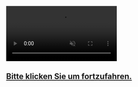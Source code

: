 <a class="video" href="einleitung/kurz.html">
	<video src="movie/Demokratie_Trailer.mp4" autoplay loop muted></video>
</a>

<a  href="einleitung/kurz.html">
	<div class="start-message d-flex align-content-center justify-content-center">
		<h2>Bitte klicken Sie um fortzufahren.</h2>
	</div>
</a>

